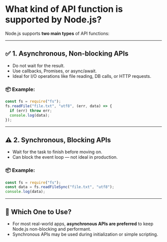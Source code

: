 # What kind of API function is supported by Node.js?

Node.js supports **two main types** of API functions:

---

## ✅ 1. Asynchronous, Non-blocking APIs

- Do not wait for the result.
- Use callbacks, Promises, or async/await.
- Ideal for I/O operations like file reading, DB calls, or HTTP requests.

### 📦 Example:
```js
const fs = require("fs");
fs.readFile("file.txt", "utf8", (err, data) => {
  if (err) throw err;
  console.log(data);
});
```

---

## ⚠️ 2. Synchronous, Blocking APIs

- Wait for the task to finish before moving on.
- Can block the event loop — not ideal in production.

### 📦 Example:
```js
const fs = require("fs");
const data = fs.readFileSync("file.txt", "utf8");
console.log(data);
```

---

## 📌 Which One to Use?

- For most real-world apps, **asynchronous APIs are preferred** to keep Node.js non-blocking and performant.
- Synchronous APIs may be used during initialization or simple scripting.

